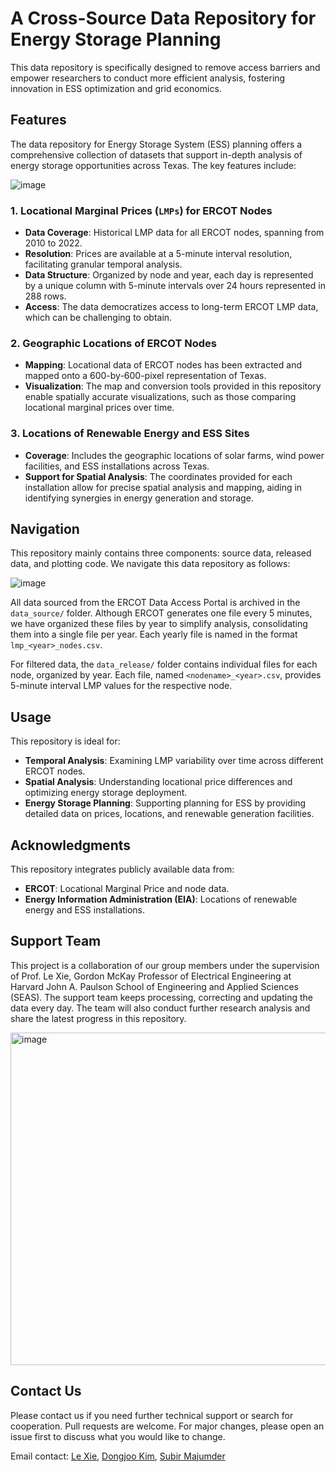 # A Cross-Source Data Repository for Energy Storage Planning
This data repository is specifically designed to remove access barriers and empower researchers to conduct more efficient analysis, fostering innovation in ESS optimization and grid economics.

## Features
The data repository for Energy Storage System (ESS) planning offers a comprehensive collection of datasets that support in-depth analysis of energy storage opportunities across Texas. The key features include:

![image](https://github.com/user-attachments/assets/e44aa0dd-e37e-4237-9a45-7ebbee6c4d68)

### 1. Locational Marginal Prices (`LMPs`) for ERCOT Nodes
- **Data Coverage**: Historical LMP data for all ERCOT nodes, spanning from 2010 to 2022.
- **Resolution**: Prices are available at a 5-minute interval resolution, facilitating granular temporal analysis.
- **Data Structure**: Organized by node and year, each day is represented by a unique column with 5-minute intervals over 24 hours represented in 288 rows.
- **Access**: The data democratizes access to long-term ERCOT LMP data, which can be challenging to obtain.

### 2. Geographic Locations of ERCOT Nodes
- **Mapping**: Locational data of ERCOT nodes has been extracted and mapped onto a 600-by-600-pixel representation of Texas.
- **Visualization**: The map and conversion tools provided in this repository enable spatially accurate visualizations, such as those comparing locational marginal prices over time.

### 3. Locations of Renewable Energy and ESS Sites
- **Coverage**: Includes the geographic locations of solar farms, wind power facilities, and ESS installations across Texas.
- **Support for Spatial Analysis**: The coordinates provided for each installation allow for precise spatial analysis and mapping, aiding in identifying synergies in energy generation and storage.

## Navigation
This repository mainly contains three components: source data, released data, and plotting code. We navigate this data repository as follows:

![image](https://github.com/user-attachments/assets/fba7216a-b05f-4a9e-b201-cda018a70cac)

All data sourced from the ERCOT Data Access Portal is archived in the `data_source/` folder. Although ERCOT generates one file every 5 minutes, we have organized these files by year to simplify analysis, consolidating them into a single file per year. Each yearly file is named in the format `lmp_<year>_nodes.csv`.

For filtered data, the `data_release/` folder contains individual files for each node, organized by year. Each file, named `<nodename>_<year>.csv`, provides 5-minute interval LMP values for the respective node.

## Usage
This repository is ideal for:
- **Temporal Analysis**: Examining LMP variability over time across different ERCOT nodes.
- **Spatial Analysis**: Understanding locational price differences and optimizing energy storage deployment.
- **Energy Storage Planning**: Supporting planning for ESS by providing detailed data on prices, locations, and renewable generation facilities.

## Acknowledgments
This repository integrates publicly available data from:
- **ERCOT**: Locational Marginal Price and node data.
- **Energy Information Administration (EIA)**: Locations of renewable energy and ESS installations.

## Support Team
This project is a collaboration of our group members under the supervision of Prof. Le Xie, Gordon McKay Professor of Electrical Engineering at Harvard John A. Paulson School of Engineering and Applied Sciences (SEAS). The support team keeps processing, correcting and updating the data every day. The team will also conduct further research analysis and share the latest progress in this repository.

<img width="532" alt="image" src="https://github.com/user-attachments/assets/4a9b13e1-6d51-4f27-8282-55ea923e7266">

## Contact Us
Please contact us if you need further technical support or search for cooperation. Pull requests are welcome. For major changes, please open an issue first to discuss what you would like to change.

Email contact: [Le Xie](mailto:xie@seas.harvard.edu), [Dongjoo Kim](mailto:djkim@tamu.edu), [Subir Majumder](mailto:subir-em@ieee.org)
